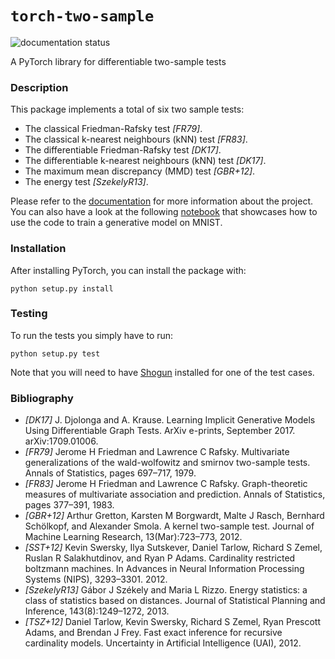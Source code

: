# `torch-two-sample`
![documentation status](https://readthedocs.org/projects/torch-two-sample/badge/?version=latest)

A PyTorch library for differentiable two-sample tests

### Description

This package implements a total of six two sample tests:

  * The classical Friedman-Rafsky test *[FR79]*.
  * The classical k-nearest neighbours (kNN) test *[FR83]*.
  * The differentiable Friedman-Rafsky test *[DK17]*.
  * The differentiable k-nearest neighbours (kNN) test *[DK17]*.
  * The maximum mean discrepancy (MMD) test *[GBR+12]*.
  * The energy test *[SzekelyR13]*.

Please refer to the [documentation](https://torch_two_sample.readthedocs.io)
for more information about the project.
You can also have a look at the following [notebook](notebooks/mnist.ipynb)
that showcases how to use the code to train a generative model on MNIST.

### Installation

After installing PyTorch, you can install the package with:

```
python setup.py install
```

### Testing

To run the tests you simply have to run:

```
python setup.py test
```

Note that you will need to have [Shogun](http://www.shogun-toolbox.org)
installed for one of the test cases.


### Bibliography

  * *[DK17]* J. Djolonga and A. Krause. Learning Implicit Generative Models Using Differentiable Graph Tests. ArXiv e-prints, September 2017. arXiv:1709.01006.
  * *[FR79]* Jerome H Friedman and Lawrence C Rafsky. Multivariate generalizations of the wald-wolfowitz and smirnov two-sample tests. Annals of Statistics, pages 697–717, 1979.
  * *[FR83]* Jerome H Friedman and Lawrence C Rafsky. Graph-theoretic measures of multivariate association and prediction. Annals of Statistics, pages 377–391, 1983.
  * *[GBR+12]* Arthur Gretton, Karsten M Borgwardt, Malte J Rasch, Bernhard Schölkopf, and Alexander Smola. A kernel two-sample test. Journal of Machine Learning Research, 13(Mar):723–773, 2012.
  * *[SST+12]* Kevin Swersky, Ilya Sutskever, Daniel Tarlow, Richard S Zemel, Ruslan R Salakhutdinov, and Ryan P Adams. Cardinality restricted boltzmann machines. In Advances in Neural Information Processing Systems (NIPS), 3293–3301. 2012.
  * *[SzekelyR13]* Gábor J Székely and Maria L Rizzo. Energy statistics: a class of statistics based on distances. Journal of Statistical Planning and Inference, 143(8):1249–1272, 2013.
  * *[TSZ+12]* Daniel Tarlow, Kevin Swersky, Richard S Zemel, Ryan Prescott Adams, and Brendan J Frey. Fast exact inference for recursive cardinality models. Uncertainty in Artificial Intelligence (UAI), 2012.
